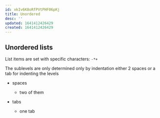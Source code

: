 ```yaml
---
id: xkIv6K8oRfPVtPHF06pKj
title: Unordered
desc: ''
updated: 1641412426429
created: 1641412426429
---
```


## Unordered lists

List items are set with specific characters: `-*+`

The sublevels are only determined only by indentation either 2 spaces or a tab for indenting the levels

- spaces
  - two of them


- tabs
  - one tab
